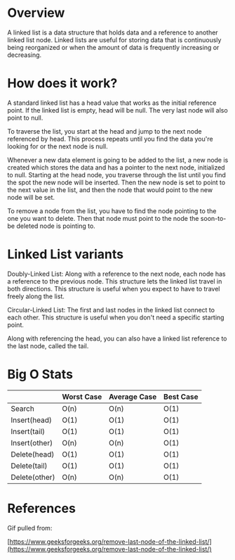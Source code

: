 # Overview
A linked list is a data structure that holds data and a reference to another linked list node. Linked lists are useful for storing data that is continuously being reorganized or when the amount of data is frequently increasing or decreasing.

# How does it work?
A standard linked list has a head value that works as the initial reference point. If the linked list is empty, head will be null. The very last node will also point to null.

To traverse the list, you start at the head and jump to the next node referenced by head. This process repeats until you find the data you're looking for or the next node is null.

Whenever a new data element is going to be added to the list, a new node is created which stores the data and has a pointer to the next node, initialized to null. Starting at the head node, you traverse through the list until you find the spot the new node will be inserted. Then the new node is set to point to the next value in the list, and then the node that would point to the new node will be set.

To remove a node from the list, you have to find the node pointing to the one you want to delete. Then that node must point to the node the soon-to-be deleted node is pointing to.

# Linked List variants
Doubly-Linked List: Along with a reference to the next node, each node has a reference to the previous node. This structure lets the linked list travel in both directions. This structure is useful when you expect to have to travel freely along the list.

Circular-Linked List: The first and last nodes in the linked list connect to each other. This structure is useful when you don't need a specific starting point.

Along with referencing the head, you can also have a linked list reference to the last node, called the tail.

# Big O Stats
|        | Worst Case | Average Case | Best Case |
| ------ | ---------- | ------------ | --------- |
| Search | O(n)       | O(n)         | O(1)      |
|Insert(head)|O(1)      |O(1)      |O(1)      |
|Insert(tail)|O(1)      |O(1)      |O(1)      |
|Insert(other)|O(n)      |O(n)      |O(1)      |
|Delete(head)|O(1)      |O(1)      |O(1)      |
|Delete(tail)|O(1)      |O(1)      |O(1)      |
|Delete(other)|O(n)      |O(n)      |O(1)      |

# References

Gif pulled from:

[https://www.geeksforgeeks.org/remove-last-node-of-the-linked-list/](https://www.geeksforgeeks.org/remove-last-node-of-the-linked-list/)